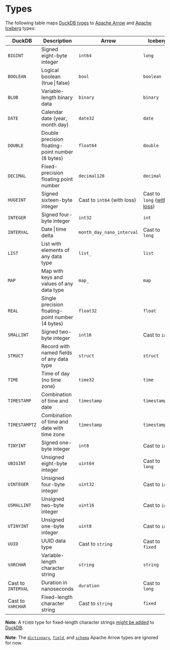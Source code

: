 # Types

The following table maps [DuckDB types](https://duckdb.org/docs/sql/data_types/overview) to [Apache Arrow](https://arrow.apache.org/docs/python/api/datatypes.html#factory-functions) and [Apache Iceberg](https://iceberg.apache.org/docs/latest/schemas/) types:

| DuckDB | Description  | Arrow | Iceberg |
| ------ | ------------ | ----- |------- |
| `BIGINT` | Signed eight-byte integer | `int64` | `long` |
| `BOOLEAN`	 | Logical boolean (true \| false) | `bool` | `boolean` |
| `BLOB` | Variable-length binary data | `binary` | `binary` |
| `DATE` | Calendar date (year, month day) | `date32` | `date` |
| `DOUBLE` | Double precision floating-point number (8 bytes) | `float64` | `double` |
| `DECIMAL` | Fixed-precision floating point number | `decimal128` | `decimal` |
| `HUGEINT` | Signed sixteen-byte integer | Cast to `int64` (with loss) | Cast to `long` ([with loss](https://github.com/sutoiku/puffin/issues/2)) |
| `INTEGER` | Signed four-byte integer | `int32` | `int` |
| `INTERVAL` | Date \| time delta | `month_day_nano_interval` | Cast to `long` |
| `LIST` | List with elements of any data type | `list_` | `list` |
| `MAP` | Map with keys and values of any data type | `map_` | `map` |
| `REAL` | Single precision floating-point number (4 bytes) | `float32` | `float` |
| `SMALLINT` | Signed two-byte integer | `int16` | Cast to `int` |
| `STRUCT` | Record with named fields of any data type | `struct` | `struct` |
| `TIME` | Time of day (no time zone) | `time32` | `time` |
| `TIMESTAMP` | Combination of time and date | `timestamp` | `timestamp` |
| `TIMESTAMPTZ` | Combination of time and date with time zone | `timestamp` | `timestamptz` |
| `TINYINT` | Signed one-byte integer | `int8` | Cast to `int` |
| `UBIGINT` | Unsigned eight-byte integer | `uint64` | Cast to `long` |
| `UINTEGER` | Unsigned four-byte integer | `uint32` | Cast to `int` |
| `USMALLINT` | Unsigned two-byte integer | `uint16` | Cast to `int` |
| `UTINYINT` | Unsigned one-byte integer | `uint8` | Cast to `int` |
| `UUID` | UUID data type | Cast to `string` | Cast to `fixed` |
| `VARCHAR` | Variable-length character string | `string` | `string` |
| Cast to `INTERVAL` | Duration in nanoseconds | `duration` | Cast to `long` |
| Cast to `VARCHAR` | Fixed-length character string | Cast to `string` | `fixed` |

**Note**: A `FIXED` type for fixed-length character strings [might be added](README.md#credits) to [DuckDB](https://duckdb.org/docs/sql/data_types/overview).

**Note**: The [`dictionary`](https://arrow.apache.org/docs/python/generated/pyarrow.dictionary.html#pyarrow.dictionary), [`field`](https://arrow.apache.org/docs/python/generated/pyarrow.field.html#pyarrow.field), and [`schema`](https://arrow.apache.org/docs/python/generated/pyarrow.schema.html#pyarrow.schema) Apache Arrow types are ignored for now.
